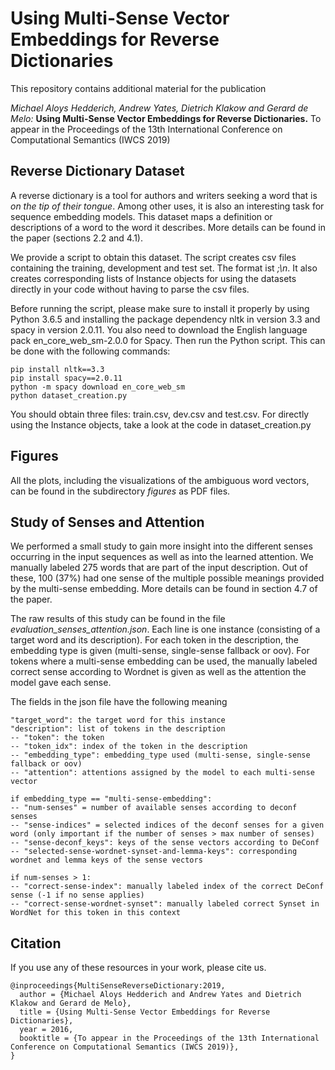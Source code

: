 # Using Multi-Sense Vector Embeddings for Reverse Dictionaries

This repository contains additional material for the publication

*Michael Aloys Hedderich, Andrew Yates, Dietrich Klakow and Gerard de Melo:*
**Using Multi-Sense Vector Embeddings for Reverse Dictionaries.**
To appear in the Proceedings of the 13th International Conference on Computational Semantics (IWCS 2019)

## Reverse Dictionary Dataset
A reverse dictionary is a tool for authors and writers seeking a word that is *on the tip of their tongue*. Among other uses, it is also an interesting task for sequence embedding models. This dataset maps a definition or descriptions of a word to the word it describes. More details can be found in the paper (sections 2.2 and 4.1).

We provide a script to obtain this dataset. The script creates csv files containing the training, development and test set. The format ist *<target word>;<tokenized description>\n*. It also creates corresponding lists of Instance objects for using the datasets directly in your code without having to parse the csv files.

Before running the script, please make sure to install it properly by using Python 3.6.5 and installing the package dependency nltk in version 3.3 and spacy in version 2.0.11. You also need to download the English language pack en_core_web_sm-2.0.0 for Spacy. Then run the Python script. This can be done with the following commands:

```
pip install nltk==3.3
pip install spacy==2.0.11
python -m spacy download en_core_web_sm
python dataset_creation.py
```

You should obtain three files: train.csv, dev.csv and test.csv. For directly using the Instance objects, take a look at the code in dataset_creation.py

## Figures

All the plots, including the visualizations of the ambiguous word vectors, can be found in the subdirectory *figures* as PDF files.

## Study of Senses and Attention

We performed a small study to gain more insight into the different senses occurring in the input sequences as well as into the learned attention. We manually labeled 275 words that are part of the input description. Out of these, 100 (37%) had one sense of the multiple possible meanings provided by the multi-sense embedding. More details can be found in section 4.7 of the paper.

The raw results of this study can be found in the file *evaluation_senses_attention.json*. Each line is one instance (consisting of a target word and its description). For each token in the description, the embedding type is given (multi-sense, single-sense fallback or oov). For tokens where a multi-sense embedding can be used, the manually labeled correct sense according to Wordnet is given as well as the attention the model gave each sense.

The fields in the json file have the following meaning

```
"target_word": the target word for this instance
"description": list of tokens in the description
-- "token": the token
-- "token_idx": index of the token in the description
-- "embedding_type": embedding_type used (multi-sense, single-sense fallback or oov)
-- "attention": attentions assigned by the model to each multi-sense vector

if embedding_type == "multi-sense-embedding":
-- "num-senses" = number of available senses according to deconf senses
-- "sense-indices" = selected indices of the deconf senses for a given word (only important if the number of senses > max number of senses)
-- "sense-deconf_keys": keys of the sense vectors according to DeConf
-- "selected-sense-wordnet-synset-and-lemma-keys": corresponding wordnet and lemma keys of the sense vectors
                
if num-senses > 1:
-- "correct-sense-index": manually labeled index of the correct DeConf sense (-1 if no sense applies)
-- "correct-sense-wordnet-synset": manually labeled correct Synset in WordNet for this token in this context
```

## Citation

If you use any of these resources in your work, please cite us.

```
@inproceedings{MultiSenseReverseDictionary:2019,
  author = {Michael Aloys Hedderich and Andrew Yates and Dietrich Klakow and Gerard de Melo},
  title = {Using Multi-Sense Vector Embeddings for Reverse Dictionaries},
  year = 2016,
  booktitle = {To appear in the Proceedings of the 13th International Conference on Computational Semantics (IWCS 2019)},
}
```
